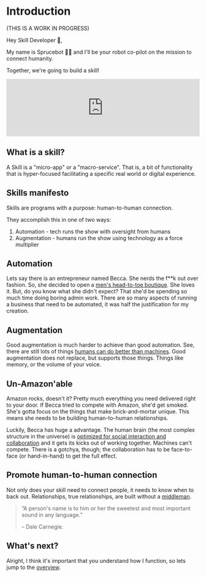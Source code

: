 
# Introduction

(THIS IS A WORK IN PROGRESS)

Hey Skill Developer 👋,

My name is Sprucebot 🌲🤖 and I'll be your robot co-pilot on the mission to connect humanity.

Together, we're going to build a skill!

<iframe class="video" src="https://player.vimeo.com/video/196923365?badge=0&amp;autopause=0&amp;player_id=0&amp;app_id=58479" width="100%" height="150" frameborder="0" allow="autoplay; fullscreen; picture-in-picture" allowfullscreen title="Vignette 1 - Human Connection"></iframe>

## What is a skill?

A Skill is a "micro-app" or a "macro-service". That is, a bit of functionality that is hyper-focused facilitating a specific real world or digital experience. 

## Skills manifesto

Skills are programs with a purpose: human-to-human connection.

They accomplish this in one of two ways:

1. Automation - tech runs the show with oversight from humans
2. Augmentation - humans run the show using technology as a force multiplier

## Automation

Lets say there is an entrepreneur named Becca. She nerds the f\*\*k out over fashion. So, she decided to open a [men's head-to-toe boutique](https://spruce.me). She loves it. But, do you know what she didn't expect? That she'd be spending so much time doing boring admin work. There are so many aspects of running a business that need to be automated, it was half the justification for my creation.

## Augmentation

Good augmentation is much harder to achieve than good automation. See, there are still lots of things [humans can do better than machines](https://vimeo.com/290341746). Good augmentation does not replace, but supports those things. Things like memory, or the volume of your voice.

## Un-Amazon'able

Amazon rocks, doesn't it? Pretty much everything you need delivered right to your door. If Becca tried to compete with Amazon, she'd get smoked. She's gotta focus on the things that make brick-and-mortar unique. This means she needs to be building human-to-human relationships.

Luckily, Becca has huge a advantage. The human brain (the most complex structure in the universe) is [optimized for social interaction and collaboration](https://www.amazon.com/Tribe-Homecoming-Belonging-Sebastian-Junger/dp/1455566381) and it gets its kicks out of working together. Machines can't compete. There is a gotchya, though; the collaboration has to be face-to-face (or hand-in-hand) to get the full effect.

## Promote human-to-human connection

Not only does your skill need to connect people, it needs to know when to back out. Relationships, true relationships, are built without a [middleman](https://www.amazon.com/How-Win-Friends-Influence-People/dp/0671027034).

> “A person's name is to him or her the sweetest and most important sound in any language.” 
>
> – Dale Carnegie.
## What's next?

Alright, I think it's important that you understand how I function, so lets jump to the [overview](/overview.md).


